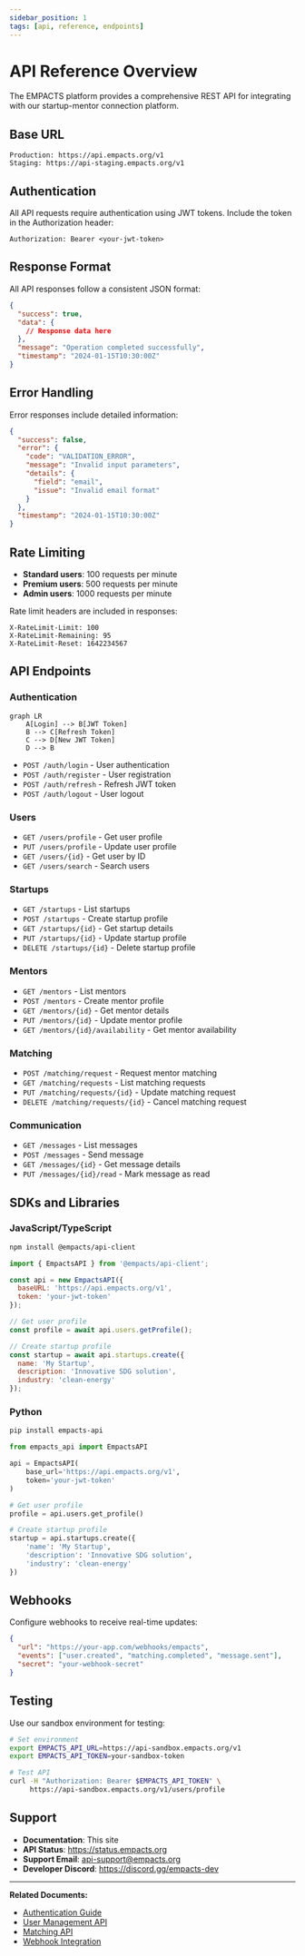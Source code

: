 ```yaml
---
sidebar_position: 1
tags: [api, reference, endpoints]
---
```


# API Reference Overview

The EMPACTS platform provides a comprehensive REST API for integrating with our startup-mentor connection platform.

## Base URL

```
Production: https://api.empacts.org/v1
Staging: https://api-staging.empacts.org/v1
```

## Authentication

All API requests require authentication using JWT tokens. Include the token in the Authorization header:

```http
Authorization: Bearer <your-jwt-token>
```

## Response Format

All API responses follow a consistent JSON format:

```json
{
  "success": true,
  "data": {
    // Response data here
  },
  "message": "Operation completed successfully",
  "timestamp": "2024-01-15T10:30:00Z"
}
```

## Error Handling

Error responses include detailed information:

```json
{
  "success": false,
  "error": {
    "code": "VALIDATION_ERROR",
    "message": "Invalid input parameters",
    "details": {
      "field": "email",
      "issue": "Invalid email format"
    }
  },
  "timestamp": "2024-01-15T10:30:00Z"
}
```

## Rate Limiting

- **Standard users**: 100 requests per minute
- **Premium users**: 500 requests per minute
- **Admin users**: 1000 requests per minute

Rate limit headers are included in responses:

```http
X-RateLimit-Limit: 100
X-RateLimit-Remaining: 95
X-RateLimit-Reset: 1642234567
```

## API Endpoints

### Authentication

```mermaid
graph LR
    A[Login] --> B[JWT Token]
    B --> C[Refresh Token]
    C --> D[New JWT Token]
    D --> B
```

- `POST /auth/login` - User authentication
- `POST /auth/register` - User registration
- `POST /auth/refresh` - Refresh JWT token
- `POST /auth/logout` - User logout

### Users

- `GET /users/profile` - Get user profile
- `PUT /users/profile` - Update user profile
- `GET /users/{id}` - Get user by ID
- `GET /users/search` - Search users

### Startups

- `GET /startups` - List startups
- `POST /startups` - Create startup profile
- `GET /startups/{id}` - Get startup details
- `PUT /startups/{id}` - Update startup profile
- `DELETE /startups/{id}` - Delete startup profile

### Mentors

- `GET /mentors` - List mentors
- `POST /mentors` - Create mentor profile
- `GET /mentors/{id}` - Get mentor details
- `PUT /mentors/{id}` - Update mentor profile
- `GET /mentors/{id}/availability` - Get mentor availability

### Matching

- `POST /matching/request` - Request mentor matching
- `GET /matching/requests` - List matching requests
- `PUT /matching/requests/{id}` - Update matching request
- `DELETE /matching/requests/{id}` - Cancel matching request

### Communication

- `GET /messages` - List messages
- `POST /messages` - Send message
- `GET /messages/{id}` - Get message details
- `PUT /messages/{id}/read` - Mark message as read

## SDKs and Libraries

### JavaScript/TypeScript

```bash
npm install @empacts/api-client
```

```javascript
import { EmpactsAPI } from '@empacts/api-client';

const api = new EmpactsAPI({
  baseURL: 'https://api.empacts.org/v1',
  token: 'your-jwt-token'
});

// Get user profile
const profile = await api.users.getProfile();

// Create startup profile
const startup = await api.startups.create({
  name: 'My Startup',
  description: 'Innovative SDG solution',
  industry: 'clean-energy'
});
```

### Python

```bash
pip install empacts-api
```

```python
from empacts_api import EmpactsAPI

api = EmpactsAPI(
    base_url='https://api.empacts.org/v1',
    token='your-jwt-token'
)

# Get user profile
profile = api.users.get_profile()

# Create startup profile
startup = api.startups.create({
    'name': 'My Startup',
    'description': 'Innovative SDG solution',
    'industry': 'clean-energy'
})
```

## Webhooks

Configure webhooks to receive real-time updates:

```json
{
  "url": "https://your-app.com/webhooks/empacts",
  "events": ["user.created", "matching.completed", "message.sent"],
  "secret": "your-webhook-secret"
}
```

## Testing

Use our sandbox environment for testing:

```bash
# Set environment
export EMPACTS_API_URL=https://api-sandbox.empacts.org/v1
export EMPACTS_API_TOKEN=your-sandbox-token

# Test API
curl -H "Authorization: Bearer $EMPACTS_API_TOKEN" \
     https://api-sandbox.empacts.org/v1/users/profile
```

## Support

- **Documentation**: This site
- **API Status**: https://status.empacts.org
- **Support Email**: api-support@empacts.org
- **Developer Discord**: https://discord.gg/empacts-dev

---

**Related Documents:**
- [Authentication Guide](./authentication)
- [User Management API](./users)
- [Matching API](./matching)
- [Webhook Integration](./webhooks)
